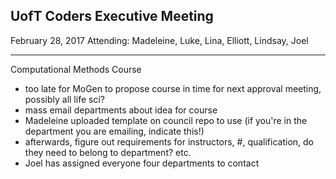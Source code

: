 ## UofT Coders Executive Meeting
February 28, 2017
Attending: Madeleine, Luke, Lina, Elliott, Lindsay, Joel

------

Computational Methods Course
- too late for MoGen to propose course in time for next approval meeting, possibly all life sci?
- mass email departments about idea for course
- Madeleine uploaded template on council repo to use (if you're in the department you are emailing, indicate this!)
- afterwards, figure out requirements for instructors, #, qualification, do they need to belong to department? etc.
- Joel has assigned everyone four departments to contact

